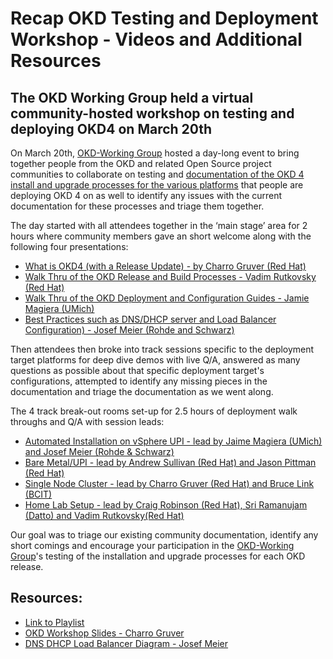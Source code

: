 # Recap OKD Testing and Deployment Workshop - Videos and Additional Resources

<!--- cSpell:ignore Charro Gruver Vadim Rutkovsky Magiera Rohde Schwarz throughs BCIT Ramanujam Datto  -->

## The OKD Working Group held a virtual community-hosted workshop on testing and deploying OKD4 on March 20th

On March 20th, [OKD-Working Group](https://groups.google.com/g/okd-wg) hosted a day-long event to bring together people from the OKD and related Open Source project communities to collaborate on testing and [documentation of the OKD 4 install and upgrade processes for the various platforms](https://github.com/elmiko/okd-deployment-configuration-guides) that people are deploying OKD 4 on as well to identify any issues with the current documentation for these processes and triage them together.

The day started with all attendees together in the ‘main stage’ area for 2 hours where community members gave an short welcome along with the following four presentations:

- [What is OKD4 (with a Release Update) - by Charro Gruver (Red Hat)](https://youtu.be/fOKve11GOJg)
- [Walk Thru of the OKD Release and Build Processes - Vadim Rutkovsky (Red Hat)](https://youtu.be/HmmV1mLRtbM)
- [Walk Thru of the OKD Deployment and Configuration Guides - Jamie Magiera (UMich)](https://youtu.be/-AwpvgbaMVg)
- [Best Practices such as DNS/DHCP server and Load Balancer Configuration) - Josef Meier (Rohde and Schwarz)](https://youtu.be/by6ZmwWC8bs)

Then attendees then broke into track sessions specific to the deployment target platforms for deep dive demos with live Q/A, answered as many questions as possible about that specific deployment target's configurations, attempted to identify any missing pieces in the documentation and triage the documentation as we went along.  

The 4 track break-out rooms set-up for 2.5 hours of deployment walk throughs and Q/A with session leads:

- [Automated Installation on vSphere UPI - lead by Jaime Magiera (UMich) and Josef Meier (Rohde & Schwarz)](https://youtu.be/vCoznRt3_2I)
- [Bare Metal/UPI - lead by Andrew Sullivan (Red Hat) and Jason Pittman (Red Hat)](https://youtu.be/eM_pYnf_xFw)
- [Single Node Cluster - lead by Charro Gruver (Red Hat) and Bruce Link (BCIT)](https://youtu.be/lI382l3u4fM)
- [Home Lab Setup - lead by Craig Robinson (Red Hat), Sri Ramanujam (Datto) and Vadim Rutkovsky(Red Hat)](https://youtu.be/nDDhguTZgLE)

Our goal was to triage our existing community documentation, identify any short comings and encourage your participation in the [OKD-Working Group](https://groups.google.com/g/okd-wg)'s testing of the installation and upgrade processes for each OKD release.

## Resources:

- [Link to Playlist](https://www.youtube.com/playlist?list=PLaR6Rq6Z4Iqfe0yvNnyYZnYR3Z3Emb_Zm)
- [OKD Workshop Slides - Charro Gruver](./slides/OKD-Workshop.pdf)
- [DNS DHCP Load Balancer Diagram - Josef Meier](.//slides/workshop-okd-2021-03-20-josef-meier-dns-diagram.pdf)
